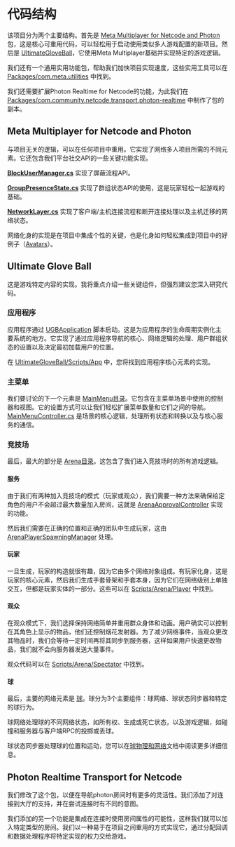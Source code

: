 # 代码结构

该项目分为两个主要结构。首先是 [Meta Multiplayer for Netcode and Photon](../Packages/com.meta.multiplayer.netcode-photon) 包，这是核心可重用代码，可以轻松用于启动使用类似多人游戏配置的新项目。然后是 [UltimateGloveBall](../Assets/UltimateGloveBall)，它使用Meta Multiplayer基础并实现特定的游戏逻辑。

我们还有一个通用实用功能包，帮助我们加快项目实现速度，这些实用工具可以在 [Packages/com.meta.utilities](../Packages/com.meta.utilities) 中找到。

我们还需要扩展Photon Realtime for Netcode的功能，为此我们在 [Packages/com.community.netcode.transport.photon-realtime](../Packages/com.community.netcode.transport.photon-realtime@b28923aa5d) 中制作了包的副本。

## Meta Multiplayer for Netcode and Photon

与项目无关的逻辑，可以在任何项目中重用。它实现了网络多人项目所需的不同元素。它还包含我们平台社交API的一些关键功能实现。

**[BlockUserManager.cs](../Packages/com.meta.multiplayer.netcode-photon/Core/BlockUserManager.cs)** 实现了屏蔽流程API。

**[GroupPresenceState.cs](../Packages/com.meta.multiplayer.netcode-photon/Core/GroupPresenceState.cs)** 实现了群组状态API的使用，这是玩家轻松一起游戏的基础。

**[NetworkLayer.cs](../Packages/com.meta.multiplayer.netcode-photon/Core/NetworkLayer.cs)** 实现了客户端/主机连接流程和断开连接处理以及主机迁移的网络状态。

网络化身的实现是在项目中集成个性的关键，也是化身如何轻松集成到项目中的好例子（[Avatars](../Packages/com.meta.multiplayer.netcode-photon/Avatar)）。

## Ultimate Glove Ball

这是游戏特定内容的实现。我将重点介绍一些关键组件，但强烈建议您深入研究代码。

### 应用程序

应用程序通过 [UGBApplication](../Assets/UltimateGloveBall/Scripts/App/UGBApplication.cs) 脚本启动。这是为应用程序的生命周期实例化主要系统的地方。它实现了通过应用程序导航的核心、网络逻辑的处理、用户群组状态的设置以及决定最初加载用户的位置。

在 [UltimateGloveBall/Scripts/App](../Assets/UltimateGloveBall/Scripts/App) 中，您将找到应用程序核心元素的实现。

### 主菜单

我们要讨论的下一个元素是 [MainMenu目录](../Assets/UltimateGloveBall/Scripts/MainMenu)。它包含在主菜单场景中使用的控制器和视图。它的设置方式可以让我们轻松扩展菜单数量和它们之间的导航。[MainMenuController.cs](../Assets/UltimateGloveBall/Scripts/MainMenu/MainMenuController.cs) 是场景的核心逻辑，处理所有状态和转换以及与核心服务的通信。

### 竞技场

最后，最大的部分是 [Arena目录](../Assets/UltimateGloveBall/Scripts/Arena)。这包含了我们进入竞技场时的所有游戏逻辑。

#### 服务

由于我们有两种加入竞技场的模式（玩家或观众），我们需要一种方法来确保给定角色的用户不会超过最大数量加入房间，这就是 [ArenaApprovalController](../Assets/UltimateGloveBall/Scripts/Arena/Services/ArenaApprovalController.cs) 实现的功能。

然后我们需要在正确的位置和正确的团队中生成玩家，这由 [ArenaPlayerSpawningManager](../Assets/UltimateGloveBall/Scripts/Arena/Services/ArenaPlayerSpawningManager.cs) 处理。

#### 玩家

一旦生成，玩家的构造就很有趣，因为它由多个网络对象组成。有玩家化身，这是玩家的核心元素，然后我们生成手套骨架和手套本身，因为它们在网络级别上单独交互，但都是玩家实体的一部分。这些可以在 [Scripts/Arena/Player](../Assets/UltimateGloveBall/Scripts/Arena/Player) 中找到。

#### 观众

在观众模式下，我们选择保持网络简单并重用群众身体和动画。用户确实可以控制在其角色上显示的物品，他们还控制烟花发射器。为了减少网络事件，当观众更改其物品时，我们会等待一定时间再将其同步到服务器，这样如果用户快速更改物品，我们就不会向服务器发送大量事件。

观众代码可以在 [Scripts/Arena/Spectator](../Assets/UltimateGloveBall/Scripts/Arena/Spectator) 中找到。

#### 球

最后，主要的网络元素是 [球](../Assets/UltimateGloveBall/Scripts/Arena/Balls)。球分为3个主要组件：球网络、球状态同步器和特定的球行为。

球网络处理球的不同网络状态，如所有权、生成或死亡状态，以及游戏逻辑，如碰撞和服务器与客户端RPC的投掷或丢球。

球状态同步器处理球的位置和运动，您可以在[球物理和网络](./BallPhysicsAndNetworking.md)文档中阅读更多详细信息。

## Photon Realtime Transport for Netcode

我们修改了这个包，以便在导航photon房间时有更多的灵活性。我们添加了对连接到大厅的支持，并在尝试连接时有不同的意图。

我们添加的另一个功能是集成在连接时使用房间属性的可能性，这样我们就可以加入特定类型的房间。我们以一种易于在项目之间重用的方式实现它，通过分配回调和数据处理程序将特定实现的权力交给游戏。
